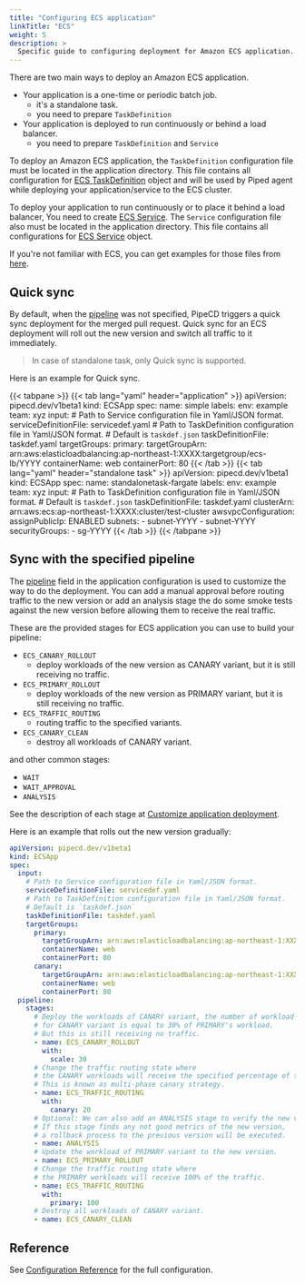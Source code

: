 ```yaml
---
title: "Configuring ECS application"
linkTitle: "ECS"
weight: 5
description: >
  Specific guide to configuring deployment for Amazon ECS application.
---
```


There are two main ways to deploy an Amazon ECS application.
- Your application is a one-time or periodic batch job.
  - it's a standalone task.
  - you need to prepare `TaskDefinition`
- Your application is deployed to run continuously or behind a load balancer.
  - you need to prepare `TaskDefinition` and `Service`

To deploy an Amazon ECS application, the `TaskDefinition` configuration file must be located in the application directory. This file contains all configuration for [ECS TaskDefinition](https://docs.aws.amazon.com/AmazonECS/latest/developerguide/task_definitions.html) object and will be used by Piped agent while deploying your application/service to the ECS cluster.

To deploy your application to run continuously or to place it behind a load balancer, You need to create [ECS Service](https://docs.aws.amazon.com/AmazonECS/latest/developerguide/ecs_services.html). The `Service` configuration file also must be located in the application directory. This file contains all configurations for [ECS Service](https://docs.aws.amazon.com/AmazonECS/latest/developerguide/ecs_services.html) object.

If you're not familiar with ECS, you can get examples for those files from [here](../../../../examples/#ecs-applications).

## Quick sync

By default, when the [pipeline](../../../configuration-reference/#ecs-application) was not specified, PipeCD triggers a quick sync deployment for the merged pull request.
Quick sync for an ECS deployment will roll out the new version and switch all traffic to it immediately.
> In case of standalone task, only Quick sync is supported.

Here is an example for Quick sync.

  {{< tabpane >}}
  {{< tab lang="yaml" header="application" >}}
apiVersion: pipecd.dev/v1beta1
kind: ECSApp
spec:
  name: simple
  labels:
    env: example
    team: xyz
  input:
    # Path to Service configuration file in Yaml/JSON format.
    serviceDefinitionFile: servicedef.yaml
    # Path to TaskDefinition configuration file in Yaml/JSON format.
    # Default is `taskdef.json`
    taskDefinitionFile: taskdef.yaml
    targetGroups:
      primary:
        targetGroupArn: arn:aws:elasticloadbalancing:ap-northeast-1:XXXX:targetgroup/ecs-lb/YYYY
        containerName: web
        containerPort: 80
  {{< /tab >}}
  {{< tab lang="yaml" header="standalone task" >}}
apiVersion: pipecd.dev/v1beta1
kind: ECSApp
spec:
  name: standalonetask-fargate
  labels:
    env: example
    team: xyz
  input:
    # Path to TaskDefinition configuration file in Yaml/JSON format.
    # Default is `taskdef.json`
    taskDefinitionFile: taskdef.yaml
    clusterArn: arn:aws:ecs:ap-northeast-1:XXXX:cluster/test-cluster
    awsvpcConfiguration:
      assignPublicIp: ENABLED
      subnets:
        - subnet-YYYY
        - subnet-YYYY
      securityGroups:
          - sg-YYYY
  {{< /tab >}}
  {{< /tabpane >}}

## Sync with the specified pipeline

The [pipeline](../../../configuration-reference/#ecs-application) field in the application configuration is used to customize the way to do the deployment.
You can add a manual approval before routing traffic to the new version or add an analysis stage the do some smoke tests against the new version before allowing them to receive the real traffic.

These are the provided stages for ECS application you can use to build your pipeline:

- `ECS_CANARY_ROLLOUT`
  - deploy workloads of the new version as CANARY variant, but it is still receiving no traffic.
- `ECS_PRIMARY_ROLLOUT`
  - deploy workloads of the new version as PRIMARY variant, but it is still receiving no traffic.
- `ECS_TRAFFIC_ROUTING`
  - routing traffic to the specified variants.
- `ECS_CANARY_CLEAN`
  - destroy all workloads of CANARY variant.

and other common stages:
- `WAIT`
- `WAIT_APPROVAL`
- `ANALYSIS`

See the description of each stage at [Customize application deployment](../../customizing-deployment/).

Here is an example that rolls out the new version gradually:

``` yaml
apiVersion: pipecd.dev/v1beta1
kind: ECSApp
spec:
  input:
    # Path to Service configuration file in Yaml/JSON format.
    serviceDefinitionFile: servicedef.yaml
    # Path to TaskDefinition configuration file in Yaml/JSON format.
    # Default is `taskdef.json`
    taskDefinitionFile: taskdef.yaml
    targetGroups:
      primary:
        targetGroupArn: arn:aws:elasticloadbalancing:ap-northeast-1:XXXX:targetgroup/ecs-canary-blue/YYYY
        containerName: web
        containerPort: 80
      canary:
        targetGroupArn: arn:aws:elasticloadbalancing:ap-northeast-1:XXXX:targetgroup/ecs-canary-green/YYYY
        containerName: web
        containerPort: 80
  pipeline:
    stages:
      # Deploy the workloads of CANARY variant, the number of workload
      # for CANARY variant is equal to 30% of PRIMARY's workload.
      # But this is still receiving no traffic.
      - name: ECS_CANARY_ROLLOUT
        with:
          scale: 30
      # Change the traffic routing state where
      # the CANARY workloads will receive the specified percentage of traffic.
      # This is known as multi-phase canary strategy.
      - name: ECS_TRAFFIC_ROUTING
        with:
          canary: 20
      # Optional: We can also add an ANALYSIS stage to verify the new version.
      # If this stage finds any not good metrics of the new version,
      # a rollback process to the previous version will be executed.
      - name: ANALYSIS
      # Update the workload of PRIMARY variant to the new version.
      - name: ECS_PRIMARY_ROLLOUT
      # Change the traffic routing state where
      # the PRIMARY workloads will receive 100% of the traffic.
      - name: ECS_TRAFFIC_ROUTING
        with:
          primary: 100
      # Destroy all workloads of CANARY variant.
      - name: ECS_CANARY_CLEAN
```

## Reference

See [Configuration Reference](../../../configuration-reference/#ecs-application) for the full configuration.
